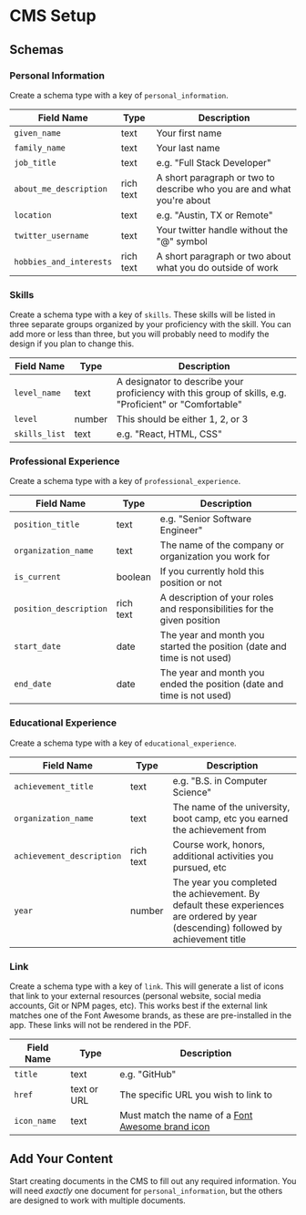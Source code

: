 # CMS Setup

## Schemas

### Personal Information

Create a schema type with a key of `personal_information`.

| Field Name              | Type      | Description                                                            |
| ----------------------- | --------- | ---------------------------------------------------------------------- |
| `given_name`            | text      | Your first name                                                        |
| `family_name`           | text      | Your last name                                                         |
| `job_title`             | text      | e.g. "Full Stack Developer"                                            |
| `about_me_description`  | rich text | A short paragraph or two to describe who you are and what you're about |
| `location`              | text      | e.g. "Austin, TX or Remote"                                            |
| `twitter_username`      | text      | Your twitter handle without the "@" symbol                             |
| `hobbies_and_interests` | rich text | A short paragraph or two about what you do outside of work             |

### Skills

Create a schema type with a key of `skills`. These skills will be listed in three separate groups organized by your proficiency with the skill. You can add more or less than three, but you will probably need to modify the design if you plan to change this.

| Field Name    | Type   | Description                                                                                             |
| ------------- | ------ | ------------------------------------------------------------------------------------------------------- |
| `level_name`  | text   | A designator to describe your proficiency with this group of skills, e.g. "Proficient" or "Comfortable" |
| `level`       | number | This should be either 1, 2, or 3                                                                        |
| `skills_list` | text   | e.g. "React, HTML, CSS"                                                                                 |

### Professional Experience

Create a schema type with a key of `professional_experience`.

| Field Name             | Type      | Description                                                             |
| ---------------------- | --------- | ----------------------------------------------------------------------- |
| `position_title`       | text      | e.g. "Senior Software Engineer"                                         |
| `organization_name`    | text      | The name of the company or organization you work for                    |
| `is_current`           | boolean   | If you currently hold this position or not                              |
| `position_description` | rich text | A description of your roles and responsibilities for the given position |
| `start_date`           | date      | The year and month you started the position (date and time is not used) |
| `end_date`             | date      | The year and month you ended the position (date and time is not used)   |

### Educational Experience

Create a schema type with a key of `educational_experience`.

| Field Name                | Type      | Description                                                                                                                         |
| ------------------------- | --------- | ----------------------------------------------------------------------------------------------------------------------------------- |
| `achievement_title`       | text      | e.g. "B.S. in Computer Science"                                                                                                     |
| `organization_name`       | text      | The name of the university, boot camp, etc you earned the achievement from                                                          |
| `achievement_description` | rich text | Course work, honors, additional activities you pursued, etc                                                                         |
| `year`                    | number    | The year you completed the achievement. By default these experiences are ordered by year (descending) followed by achievement title |

### Link

Create a schema type with a key of `link`. This will generate a list of icons that link to your external resources (personal website, social media accounts, Git or NPM pages, etc). This works best if the external link matches one of the Font Awesome brands, as these are pre-installed in the app. These links will not be rendered in the PDF.

| Field Name  | Type        | Description                                                                                                 |
| ----------- | ----------- | ----------------------------------------------------------------------------------------------------------- |
| `title`     | text        | e.g. "GitHub"                                                                                               |
| `href`      | text or URL | The specific URL you wish to link to                                                                        |
| `icon_name` | text        | Must match the name of a [Font Awesome brand icon](https://fontawesome.com/icons?d=gallery&s=brands&m=free) |

## Add Your Content

Start creating documents in the CMS to fill out any required information. You will need _exactly_ one document for `personal_information`, but the others are designed to work with multiple documents.
